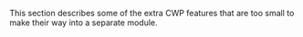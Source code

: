 <!--
title: CWP features
pagenumber: 7
-->

This section describes some of the extra CWP features that are too small to make their way into a separate module.

